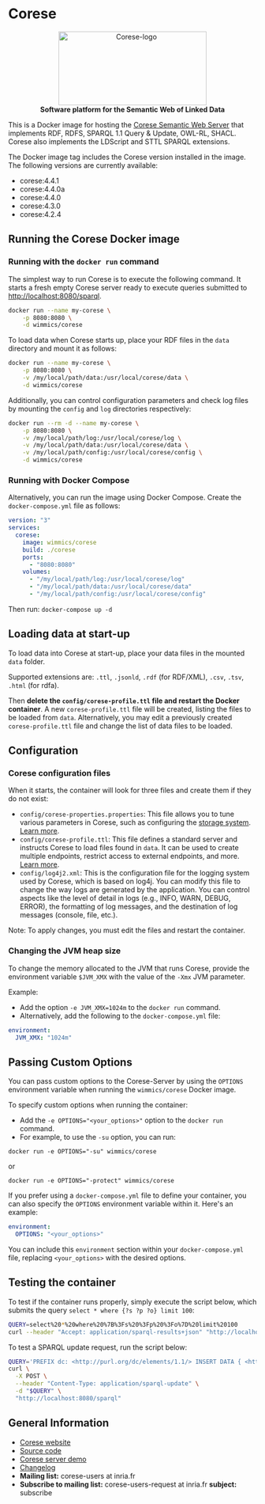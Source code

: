 <!-- markdownlint-configure-file { "MD004": { "style": "consistent" } } -->
<!-- markdownlint-disable MD033 -->

# Corese

<p align="center">
    <a href="https://project.inria.fr/corese/">
        <img src="https://user-images.githubusercontent.com/5692787/151987397-316a61f0-8098-4d37-a4e8-69180e33261a.svg" width="300" height="149" alt="Corese-logo">
    </a>
    <br>
    <strong>Software platform for the Semantic Web of Linked Data</strong>
</p>
<!-- markdownlint-enable MD033 -->

This is a Docker image for hosting the [Corese Semantic Web Server](https://project.inria.fr/corese/) that implements RDF, RDFS, SPARQL 1.1 Query & Update, OWL-RL, SHACL.
Corese also implements the LDScript and STTL SPARQL extensions.

The Docker image tag includes the Corese version installed in the image. The following versions are currently available:

- corese:4.4.1
- corese:4.4.0a
- corese:4.4.0
- corese:4.3.0
- corese:4.2.4

## Running the Corese Docker image

### Running with the `docker run` command

The simplest way to run Corese is to execute the following command. It starts a fresh empty Corese server ready to execute queries submitted to <http://localhost:8080/sparql>.

```sh
docker run --name my-corese \
    -p 8080:8080 \
    -d wimmics/corese
```

To load data when Corese starts up, place your RDF files in the `data` directory and mount it as follows:

```sh
docker run --name my-corese \
    -p 8080:8080 \
    -v /my/local/path/data:/usr/local/corese/data \
    -d wimmics/corese
```

Additionally, you can control configuration parameters and check log files by mounting the `config` and `log` directories respectively:

```sh
docker run --rm -d --name my-corese \
    -p 8080:8080 \
    -v /my/local/path/log:/usr/local/corese/log \
    -v /my/local/path/data:/usr/local/corese/data \
    -v /my/local/path/config:/usr/local/corese/config \
    -d wimmics/corese
```

### Running with Docker Compose

Alternatively, you can run the image using Docker Compose.
Create the `docker-compose.yml` file as follows:

```yml
version: "3"
services:
  corese:
    image: wimmics/corese
    build: ./corese
    ports:
      - "8080:8080"
    volumes:
      - "/my/local/path/log:/usr/local/corese/log"
      - "/my/local/path/data:/usr/local/corese/data"
      - "/my/local/path/config:/usr/local/corese/config"
```

Then run: `docker-compose up -d`

## Loading data at start-up

To load data into Corese at start-up, place your data files in the mounted `data` folder.

Supported extensions are: `.ttl`, `.jsonld`, `.rdf` (for RDF/XML), `.csv`, `.tsv`, `.html` (for rdfa).

Then **delete the `config/corese-profile.ttl` file and restart the Docker container**.
A new `corese-profile.ttl` file will be created, listing the files to be loaded from `data`.
Alternatively, you may edit a previously created `corese-profile.ttl` file and change the list of data files to be loaded.

## Configuration

### Corese configuration files

When it starts, the container will look for three files and create them if they do not exist:

- `config/corese-properties.properties`: This file allows you to tune various parameters in Corese, such as configuring the [storage system](https://github.com/Wimmics/corese/blob/master/docs/storage/Configuring%20and%20Connecting%20to%20Different%20Storage%20Systems%20in%20Corese.md). [Learn more](https://github.com/Wimmics/corese/blob/master/corese-server/build-docker/corese/corese-default-properties.properties).
- `config/corese-profile.ttl`: This file defines a standard server and instructs Corese to load files found in `data`. It can be used to create multiple endpoints, restrict access to external endpoints, and more. [Learn more](https://github.com/Wimmics/corese/blob/master/docs/getting%20started/Getting%20Started%20With%20Corese-server.md).
- `config/log4j2.xml`: This is the configuration file for the logging system used by Corese, which is based on log4j. You can modify this file to change the way logs are generated by the application. You can control aspects like the level of detail in logs (e.g., INFO, WARN, DEBUG, ERROR), the formatting of log messages, and the destination of log messages (console, file, etc.).

Note: To apply changes, you must edit the files and restart the container.

### Changing the JVM heap size

To change the memory allocated to the JVM that runs Corese, provide the environment variable `$JVM_XMX` with the value of the `-Xmx` JVM parameter.

Example:

- Add the option `-e JVM_XMX=1024m` to the `docker run` command.
- Alternatively, add the following to the `docker-compose.yml` file:

```yml
environment:
  JVM_XMX: "1024m"
```

## Passing Custom Options

You can pass custom options to the Corese-Server by using the `OPTIONS` environment variable when running the `wimmics/corese` Docker image.

To specify custom options when running the container:

- Add the `-e OPTIONS="<your_options>"` option to the `docker run` command.
- For example, to use the `-su` option, you can run:

```shell
docker run -e OPTIONS="-su" wimmics/corese
```

or

```shell
docker run -e OPTIONS="-protect" wimmics/corese
```

If you prefer using a `docker-compose.yml` file to define your container, you can also specify the `OPTIONS` environment variable within it. Here's an example:

```yml
environment:
  OPTIONS: "<your_options>"
```

You can include this `environment` section within your `docker-compose.yml` file, replacing `<your_options>` with the desired options.

## Testing the container

To test if the container runs properly, simply execute the script below, which submits the query `select * where {?s ?p ?o} limit 100`:

```sh
QUERY=select%20*%20where%20%7B%3Fs%20%3Fp%20%3Fo%7D%20limit%20100
curl --header "Accept: application/sparql-results+json" "http://localhost:8080/sparql?query=$QUERY"
```

To test a SPARQL update request, run the script below:

```sh
QUERY='PREFIX dc: <http://purl.org/dc/elements/1.1/> INSERT DATA { <http://example/book1> dc:title "A new book" . }'
curl \
  -X POST \
  --header "Content-Type: application/sparql-update" \
  -d "$QUERY" \
  "http://localhost:8080/sparql"
```

## General Information

- [Corese website](https://project.inria.fr/corese)
- [Source code](https://github.com/Wimmics/corese)
- [Corese server demo](http://corese.inria.fr/)
- [Changelog](https://github.com/Wimmics/corese/blob/master/CHANGELOG.md)
- **Mailing list:** corese-users at inria.fr
- **Subscribe to mailing list:** corese-users-request at inria.fr **subject:** subscribe
